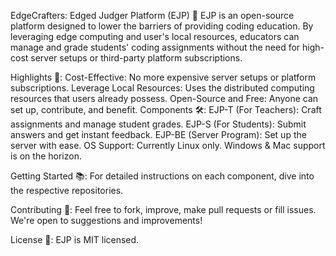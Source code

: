 EdgeCrafters: Edged Judger Platform (EJP) 🚀
EJP is an open-source platform designed to lower the barriers of providing coding education. By leveraging edge computing and user's local resources, educators can manage and grade students' coding assignments without the need for high-cost server setups or third-party platform subscriptions.

Highlights 🌟:
Cost-Effective: No more expensive server setups or platform subscriptions.
Leverage Local Resources: Uses the distributed computing resources that users already possess.
Open-Source and Free: Anyone can set up, contribute, and benefit.
Components 🛠:
EJP-T (For Teachers): Craft assignments and manage student grades.
EJP-S (For Students): Submit answers and get instant feedback.
EJP-BE (Server Program): Set up the server with ease.
OS Support: Currently Linux only. Windows & Mac support is on the horizon.

Getting Started 📚:
For detailed instructions on each component, dive into the respective repositories.

Contributing 🤝:
Feel free to fork, improve, make pull requests or fill issues. We're open to suggestions and improvements!

License 📄:
EJP is MIT licensed.
